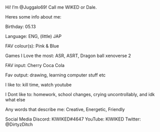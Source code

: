 Hi! I’m @Juggalo69! Call me WIKED or Dale.

Heres some info about me:

Birthday: 05.13

Language: ENG, (little) JAP

FAV colour(s): Pink & Blue

Games I Love the most: ASR, ASRT, Dragon ball xenoverse 2

FAV input: Cherry Coca Cola

Fav output: drawing, learning computer stuff etc

I like to: kill time, watch youtube

I Dont like to: homework, school changes, crying uncontrollably, and idk what else

Any words that describe me: Creative, Energetic, Friendly

Social Media
Discord: KIWIKED#4647
YouTube: KIWIKED
Twitter: @DirtyzDitch
